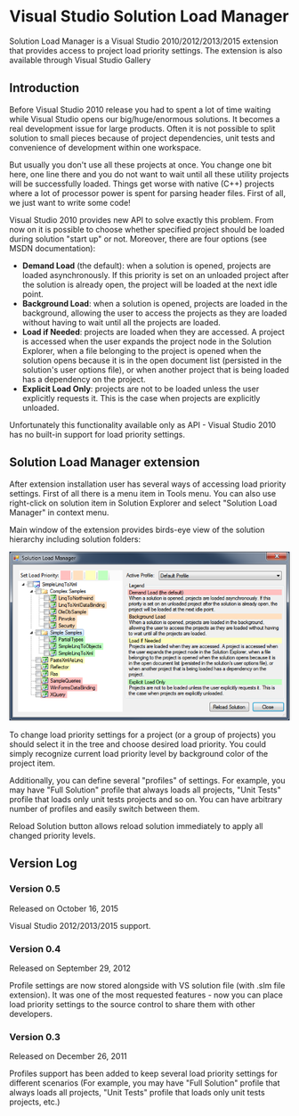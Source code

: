 # Visual Studio Solution Load Manager

Solution Load Manager is a Visual Studio 2010/2012/2013/2015 extension that provides access to project load priority settings. The extension is also available through Visual Studio Gallery

## Introduction
Before Visual Studio 2010 release you had to spent a lot of time waiting while Visual Studio opens our big/huge/enormous solutions. It becomes a real development issue for large products. Often it is not possible to split solution to small pieces because of project dependencies, unit tests and convenience of development within one workspace.

But usually you don't use all these projects at once. You change one bit here, one line there and you do not want to wait until all these utility projects will be successfully loaded. Things get worse with native (C++) projects where a lot of processor power is spent for parsing header files. First of all, we just want to write some code!

Visual Studio 2010 provides new API to solve exactly this problem. From now on it is possible to choose whether specified project should be loaded during solution "start up" or not. Moreover, there are four options (see MSDN documentation):

 * **Demand Load** (the default): when a solution is opened, projects are loaded asynchronously. If this priority is set on an unloaded project after the solution is already open, the project will be loaded at the next idle point.
 * **Background Load**: when a solution is opened, projects are loaded in the background, allowing the user to access the projects as they are loaded without having to wait until all the projects are loaded.
 * **Load if Needed**: projects are loaded when they are accessed. A project is accessed when the user expands the project node in the Solution Explorer, when a file belonging to the project is opened when the solution opens because it is in the open document list (persisted in the solution's user options file), or when another project that is being loaded has a dependency on the project.
 * **Explicit Load Only**: projects are not to be loaded unless the user explicitly requests it. This is the case when projects are explicitly unloaded.

Unfortunately this functionality available only as API - Visual Studio 2010 has no built-in support for load priority settings.

## Solution Load Manager extension
After extension installation user has several ways of accessing load priority settings. First of all there is a menu item in Tools menu. You can also use right-click on solution item in Solution Explorer and select "Solution Load Manager" in context menu.

Main window of the extension provides birds-eye view of the solution hierarchy including solution folders: 

![Main Window](/Sources/SolutionLoadManager/Preview.PNG)

To change load priority settings for a project (or a group of projects) you should select it in the tree and choose desired load priority. You could simply recognize current load priority level by background color of the project item.

Additionally, you can define several "profiles" of settings. For example, you may have "Full Solution" profile that always loads all projects, "Unit Tests" profile that loads only unit tests projects and so on. You can have arbitrary number of profiles and easily switch between them.

Reload Solution button allows reload solution immediately to apply all changed priority levels.

## Version Log

### Version 0.5
Released on October 16, 2015

Visual Studio 2012/2013/2015 support.

### Version 0.4
Released on September 29, 2012

Profile settings are now stored alongside with VS solution file (with .slm file extension). It was one of the most requested features - now you can place load priority settings to the source control to share them with other developers.

### Version 0.3
Released on December 26, 2011

Profiles support has been added to keep several load priority settings for different scenarios (For example, you may have "Full Solution" profile that always loads all projects, "Unit Tests" profile that loads only unit tests projects, etc.)
